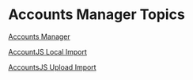 # Accounts Manager Topics

[Accounts Manager](manager.md)

[AccountJS Local Import](accountsjs-import.md)

[AccountsJS Upload Import](accountsjs-upload.md)
